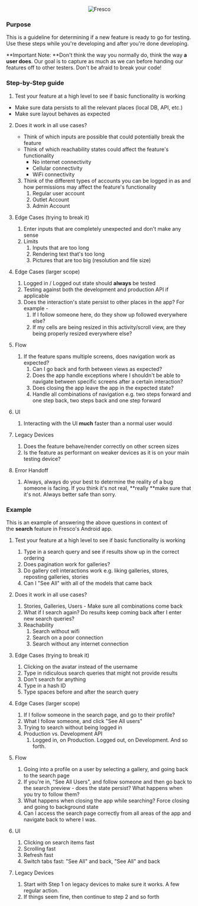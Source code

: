 <p align="center" >
  <img src="https://s3.amazonaws.com/com.fresconews.v2.prod/static/images/wordmark-transparent-git4.png" alt="Fresco" title="Fresco News">
</p>

### Purpose

This is a guideline for determining if a new feature is ready to go for testing. Use these steps while you're developing and after you're done developing.

**Important Note: **Don't think the way you normally do, think the way **a user does**. Our goal is to capture as much as we can before handing our features off to other testers. Don't be afraid to break your code!

### Step-by-Step guide

1. Test your feature at a high level to see if basic functionality is working
  - Make sure data persists to all the relevant places (local DB, API, etc.)
  - Make sure layout behaves as expected

2. Does it work in all use cases?
    - Think of which inputs are possible that could potentially break the feature
    - Think of which reachability states could affect the feature's functionality
        - No internet connectivity
        - Cellular connectivity
        - WiFi connectivity

    3. Think of the different types of accounts you can be logged in as and how permissions may affect the feature's functionality
        1. Regular user account
        2. Outlet Account
        3. Admin Account

3. Edge Cases (trying to break it)  

    1. Enter inputs that are completely unexpected and don't make any sense
    2. Limits
        1. Inputs that are too long
        2. Rendering text that's too long
        3. Pictures that are too big (resolution and file size)

4. Edge Cases (larger scope)
    1. Logged in / Logged out state should **always** be tested
    2. Testing against both the development and production API if applicable
    3. Does the interaction's state persist to other places in the app? For example -
        1. If I follow someone here, do they show up followed everywhere else?
        2. If my cells are being resized in this activity/scroll view, are they being properly resized everywhere else?

5. Flow
    1. If the feature spans multiple screens, does navigation work as expected?
        1. Can I go back and forth between views as expected?
        2. Does the app handle exceptions where I shouldn't be able to navigate between specific screens after a certain interaction?
        3. Does closing the app leave the app in the expected state?
        4. Handle all combinations of navigation e.g. two steps forward and one step back, two steps back and one step forward

6. UI
    1. Interacting with the UI **much** faster than a normal user would

7. Legacy Devices
    1. Does the feature behave/render correctly on other screen sizes
    2. Is the feature as performant on weaker devices as it is on your main testing device?

8. Error Handoff
    1. Always, always do your best to determine the reality of a bug someone is facing. If you think it's not real, **really **make sure that it's not. Always better safe than sorry.

### Example

This is an example of answering the above questions in context of the **search** feature in Fresco's Android app.

1. Test your feature at a high level to see if basic functionality is working
    1. Type in a search query and see if results show up in the correct ordering
    2. Does pagination work for galleries?
    3. Do gallery cell interactions work e.g. liking galleries, stores, reposting galleries, stories
    4. Can I "See All" with all of the models that came back

2. Does it work in all use cases?  

    1. Stories, Galleries, Users - Make sure all combinations come back
    2. What if I search again? Do results keep coming back after I enter new search queries?
    3. Reachability
        1. Search without wifi
        2. Search on a poor connection
        3. Search without any internet connection

3. Edge Cases (trying to break it)  

    1. Clicking on the avatar instead of the username
    2. Type in ridiculous search queries that might not provide results
    3. Don't search for anything
    4. Type in a hash ID
    5. Type spaces before and after the search query

4. Edge Cases (larger scope)  

    1. If I follow someone in the search page, and go to their profile?
    2. What I follow someone, and click "See All users"
    3. Trying to search without being logged in
    4. Production vs. Development API
        1. Logged in, on Production. Logged out, on Development. And so forth.

5. Flow
    1. Going into a profile on a user by selecting a gallery, and going back to the search page
    2. If you're in, "See All Users", and follow someone and then go back to the search preview - does the state persist? What happens when you try to follow them?
    3. What happens when closing the app while searching? Force closing and going to background state
    4. Can I access the search page correctly from all areas of the app and navigate back to where I was.

6. UI
    1. Clicking on search items fast
    2. Scrolling fast
    3. Refresh fast
    4. Switch tabs fast: "See All" and back, "See All" and back

7. Legacy Devices  

    1. Start with Step 1 on legacy devices to make sure it works. A few regular action.
    2. If things seem fine, then continue to step 2 and so forth
